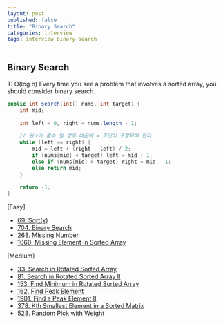 ```yaml
---
layout: post
published: false
title: "Binary Search"
categories: interview
tags: interview binary-search
---
```


## Binary Search

T: O(log n)
Every time you see a problem that involves a sorted array, you should consider binary search.

```java
public int search(int[] nums, int target) {
    int mid;
    
    int left = 0, right = nums.length - 1;
    
    // 원소가 홀수 일 경우 때문에 = 조건이 포함되야 한다.
    while (left <= right) {
        mid = left + (right - left) / 2;
        if (nums[mid] < target) left = mid + 1;
        else if (nums[mid] > target) right = mid - 1;
        else return mid;
    }
    
    return -1;
}
```

[Easy]
- [69. Sqrt(x)](https://leetcode.com/problems/sqrtx/)
- [704. Binary Search](https://leetcode.com/problems/binary-search/)
- [268. Missing Number](https://leetcode.com/problems/missing-number/)
- [1060. Missing Element in Sorted Array](https://leetcode.com/problems/missing-element-in-sorted-array/)

[Medium]
- [33. Search in Rotated Sorted Array](https://leetcode.com/problems/search-in-rotated-sorted-array/)
- [81. Search in Rotated Sorted Array II](https://leetcode.com/problems/search-in-rotated-sorted-array-ii/)
- [153. Find Minimum in Rotated Sorted Array](problems/2023-05-21-find-minimum-in-rotated-sorted-array.md)
- [162. Find Peak Element](https://leetcode.com/problems/find-peak-element/)
- [1901. Find a Peak Element II](https://leetcode.com/problems/find-a-peak-element-ii/)
- [378. Kth Smallest Element in a Sorted Matrix](https://leetcode.com/problems/kth-smallest-element-in-a-sorted-matrix/)
- [528. Random Pick with Weight](https://leetcode.com/problems/random-pick-with-weight/)
